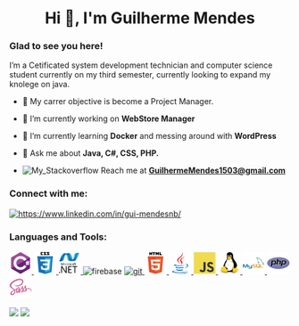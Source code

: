 <h1 align="center">Hi 👋, I'm Guilherme Mendes</h1>  

### Glad to see you here!  
I’m a Cetificated system development technician and computer science student currently on my third semester, currently looking to expand my knolege on java.
  
- 🎯 My carrer objective is become a Project Manager.

- 🔭 I’m currently working on **WebStore Manager**  
  
- 🌱 I’m currently learning **Docker** and messing around with **WordPress**
  
- 💬 Ask me about **Java, C#, CSS, PHP.**  
  
- <img src="https://logodownload.org/wp-content/uploads/2018/03/gmail-logo-2-1.png" width="16" height="13" alt="My_Stackoverflow"> Reach me at **GuilhermeMendes1503@gmail.com**  
  
<h3 align="left">Connect with me:</h3>  
<p align="left">  
<a href="https://linkedin.com/in/gui-mendesnb/" target="blank"><img align="center" src="https://cdn.icon-icons.com/icons2/3041/PNG/512/linkedin_logo_icon_189225.png" alt="https://www.linkedin.com/in/gui-mendesnb/" height="45" width="45" /></a>  
</p>  
  
<h3 align="left">Languages and Tools:</h3>  
<p align="left"><a href="https://www.w3schools.com/cs/" target="_blank" rel="noreferrer"> <img src="https://raw.githubusercontent.com/devicons/devicon/master/icons/csharp/csharp-original.svg" alt="csharp" width="40" height="40"/> </a> <a href="https://www.w3schools.com/css/" target="_blank" rel="noreferrer"> <img src="https://raw.githubusercontent.com/devicons/devicon/master/icons/css3/css3-original-wordmark.svg" alt="css3" width="40" height="40"/> </a> <a href="https://dotnet.microsoft.com/" target="_blank" rel="noreferrer"> <img src="https://raw.githubusercontent.com/devicons/devicon/master/icons/dot-net/dot-net-original-wordmark.svg" alt="dotnet" width="40" height="40"/> </a> <img src="https://www.vectorlogo.zone/logos/firebase/firebase-icon.svg" alt="firebase" width="40" height="40"/> </a> <a href="https://git-scm.com/" target="_blank" rel="noreferrer"> <img src="https://www.vectorlogo.zone/logos/git-scm/git-scm-icon.svg" alt="git" width="40" height="40"/> </a> <a href="https://www.w3.org/html/" target="_blank" rel="noreferrer"> <img src="https://raw.githubusercontent.com/devicons/devicon/master/icons/html5/html5-original-wordmark.svg" alt="html5" width="40" height="40"/> </a> <a href="https://www.java.com" target="_blank" rel="noreferrer"> <img src="https://raw.githubusercontent.com/devicons/devicon/master/icons/java/java-original.svg" alt="java" width="40" height="40"/> </a> <a href="https://developer.mozilla.org/en-US/docs/Web/JavaScript" target="_blank" rel="noreferrer"> <img src="https://raw.githubusercontent.com/devicons/devicon/master/icons/javascript/javascript-original.svg" alt="javascript" width="40" height="40"/> </a> <a href="https://www.linux.org/" target="_blank" rel="noreferrer"> <img src="https://raw.githubusercontent.com/devicons/devicon/master/icons/linux/linux-original.svg" alt="linux" width="40" height="40"/> </a> <a href="https://www.mysql.com/" target="_blank" rel="noreferrer"> <img src="https://raw.githubusercontent.com/devicons/devicon/master/icons/mysql/mysql-original-wordmark.svg" alt="mysql" width="40" height="40"/> </a> <a href="https://www.php.net" target="_blank" rel="noreferrer"> <img src="https://raw.githubusercontent.com/devicons/devicon/master/icons/php/php-original.svg" alt="php" width="40" height="40"/> </a> <a href="https://sass-lang.com" target="_blank" rel="noreferrer"> <img src="https://raw.githubusercontent.com/devicons/devicon/master/icons/sass/sass-original.svg" alt="sass" width="40" height="40"/> </a> </p>  
  
[![](https://github-readme-stats.vercel.app/api/top-langs/?username=guilhermemendes1503&show_icons=true&locale=en&layout=compact&theme=radical)](https://github.com/anuraghazra/github-readme-stats)
![](https://github-readme-stats.vercel.app/api?username=guilhermemendes1503&show_icons=true&theme=radical)
